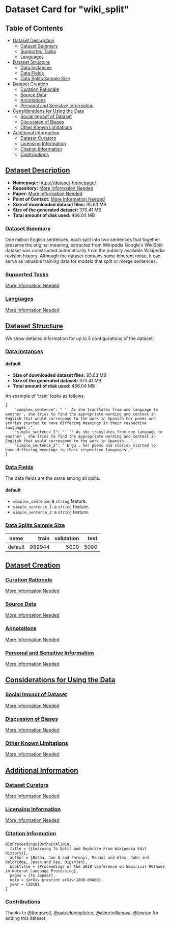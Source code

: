 ---
---

# Dataset Card for "wiki_split"

## Table of Contents
- [Dataset Description](#dataset-description)
  - [Dataset Summary](#dataset-summary)
  - [Supported Tasks](#supported-tasks)
  - [Languages](#languages)
- [Dataset Structure](#dataset-structure)
  - [Data Instances](#data-instances)
  - [Data Fields](#data-fields)
  - [Data Splits Sample Size](#data-splits-sample-size)
- [Dataset Creation](#dataset-creation)
  - [Curation Rationale](#curation-rationale)
  - [Source Data](#source-data)
  - [Annotations](#annotations)
  - [Personal and Sensitive Information](#personal-and-sensitive-information)
- [Considerations for Using the Data](#considerations-for-using-the-data)
  - [Social Impact of Dataset](#social-impact-of-dataset)
  - [Discussion of Biases](#discussion-of-biases)
  - [Other Known Limitations](#other-known-limitations)
- [Additional Information](#additional-information)
  - [Dataset Curators](#dataset-curators)
  - [Licensing Information](#licensing-information)
  - [Citation Information](#citation-information)
  - [Contributions](#contributions)

## [Dataset Description](#dataset-description)

- **Homepage:** [https://dataset-homepage/](https://dataset-homepage/)
- **Repository:** [More Information Needed](https://github.com/huggingface/datasets/blob/master/CONTRIBUTING.md#how-to-contribute-to-the-dataset-cards)
- **Paper:** [More Information Needed](https://github.com/huggingface/datasets/blob/master/CONTRIBUTING.md#how-to-contribute-to-the-dataset-cards)
- **Point of Contact:** [More Information Needed](https://github.com/huggingface/datasets/blob/master/CONTRIBUTING.md#how-to-contribute-to-the-dataset-cards)
- **Size of downloaded dataset files:** 95.63 MB
- **Size of the generated dataset:** 370.41 MB
- **Total amount of disk used:** 466.04 MB

### [Dataset Summary](#dataset-summary)

One million English sentences, each split into two sentences that together preserve the original meaning, extracted from Wikipedia
Google's WikiSplit dataset was constructed automatically from the publicly available Wikipedia revision history. Although
the dataset contains some inherent noise, it can serve as valuable training data for models that split or merge sentences.

### [Supported Tasks](#supported-tasks)

[More Information Needed](https://github.com/huggingface/datasets/blob/master/CONTRIBUTING.md#how-to-contribute-to-the-dataset-cards)

### [Languages](#languages)

[More Information Needed](https://github.com/huggingface/datasets/blob/master/CONTRIBUTING.md#how-to-contribute-to-the-dataset-cards)

## [Dataset Structure](#dataset-structure)

We show detailed information for up to 5 configurations of the dataset.

### [Data Instances](#data-instances)

#### default

- **Size of downloaded dataset files:** 95.63 MB
- **Size of the generated dataset:** 370.41 MB
- **Total amount of disk used:** 466.04 MB

An example of 'train' looks as follows.
```
{
    "complex_sentence": " '' As she translates from one language to another , she tries to find the appropriate wording and context in English that would correspond to the work in Spanish her poems and stories started to have differing meanings in their respective languages .",
    "simple_sentence_1": "' '' As she translates from one language to another , she tries to find the appropriate wording and context in English that would correspond to the work in Spanish . ",
    "simple_sentence_2": " Ergo , her poems and stories started to have differing meanings in their respective languages ."
}
```

### [Data Fields](#data-fields)

The data fields are the same among all splits.

#### default
- `complex_sentence`: a `string` feature.
- `simple_sentence_1`: a `string` feature.
- `simple_sentence_2`: a `string` feature.

### [Data Splits Sample Size](#data-splits-sample-size)

| name  |train |validation|test|
|-------|-----:|---------:|---:|
|default|989944|      5000|5000|

## [Dataset Creation](#dataset-creation)

### [Curation Rationale](#curation-rationale)

[More Information Needed](https://github.com/huggingface/datasets/blob/master/CONTRIBUTING.md#how-to-contribute-to-the-dataset-cards)

### [Source Data](#source-data)

[More Information Needed](https://github.com/huggingface/datasets/blob/master/CONTRIBUTING.md#how-to-contribute-to-the-dataset-cards)

### [Annotations](#annotations)

[More Information Needed](https://github.com/huggingface/datasets/blob/master/CONTRIBUTING.md#how-to-contribute-to-the-dataset-cards)

### [Personal and Sensitive Information](#personal-and-sensitive-information)

[More Information Needed](https://github.com/huggingface/datasets/blob/master/CONTRIBUTING.md#how-to-contribute-to-the-dataset-cards)

## [Considerations for Using the Data](#considerations-for-using-the-data)

### [Social Impact of Dataset](#social-impact-of-dataset)

[More Information Needed](https://github.com/huggingface/datasets/blob/master/CONTRIBUTING.md#how-to-contribute-to-the-dataset-cards)

### [Discussion of Biases](#discussion-of-biases)

[More Information Needed](https://github.com/huggingface/datasets/blob/master/CONTRIBUTING.md#how-to-contribute-to-the-dataset-cards)

### [Other Known Limitations](#other-known-limitations)

[More Information Needed](https://github.com/huggingface/datasets/blob/master/CONTRIBUTING.md#how-to-contribute-to-the-dataset-cards)

## [Additional Information](#additional-information)

### [Dataset Curators](#dataset-curators)

[More Information Needed](https://github.com/huggingface/datasets/blob/master/CONTRIBUTING.md#how-to-contribute-to-the-dataset-cards)

### [Licensing Information](#licensing-information)

[More Information Needed](https://github.com/huggingface/datasets/blob/master/CONTRIBUTING.md#how-to-contribute-to-the-dataset-cards)

### [Citation Information](#citation-information)

```
@InProceedings{BothaEtAl2018,
  title = {{Learning To Split and Rephrase From Wikipedia Edit History}},
  author = {Botha, Jan A and Faruqui, Manaal and Alex, John and Baldridge, Jason and Das, Dipanjan},
  booktitle = {Proceedings of the 2018 Conference on Empirical Methods in Natural Language Processing},
  pages = {to appear},
  note = {arXiv preprint arXiv:1808.09468},
  year = {2018}
}

```


### Contributions

Thanks to [@thomwolf](https://github.com/thomwolf), [@patrickvonplaten](https://github.com/patrickvonplaten), [@albertvillanova](https://github.com/albertvillanova), [@lewtun](https://github.com/lewtun) for adding this dataset.
